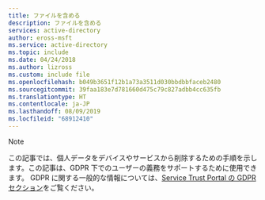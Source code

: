 ```yaml
---
title: ファイルを含める
description: ファイルを含める
services: active-directory
author: eross-msft
ms.service: active-directory
ms.topic: include
ms.date: 04/24/2018
ms.author: lizross
ms.custom: include file
ms.openlocfilehash: b049b3651f12b1a73a3511d030bbdbbfaceb2480
ms.sourcegitcommit: 39faa183e7d781660d475c79c827adbb4cc635fb
ms.translationtype: HT
ms.contentlocale: ja-JP
ms.lasthandoff: 08/09/2019
ms.locfileid: "68912410"
---
```

>[!Note] 
> この記事では、個人データをデバイスやサービスから削除するための手順を示します。この記事は、GDPR 下でのユーザーの義務をサポートするために使用できます。 GDPR に関する一般的な情報については、[Service Trust Portal の GDPR セクション](https://servicetrust.microsoft.com/ViewPage/GDPRGetStarted)をご覧ください。
